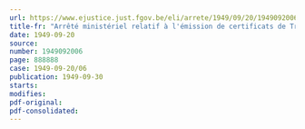 ```yaml
---
url: https://www.ejustice.just.fgov.be/eli/arrete/1949/09/20/1949092006/justel
title-fr: "Arrêté ministériel relatif à l'émission de certificats de Trésorerie 4 % de 1949"
date: 1949-09-20
source:
number: 1949092006
page: 888888
case: 1949-09-20/06
publication: 1949-09-30
starts:
modifies:
pdf-original:
pdf-consolidated:
---
```


